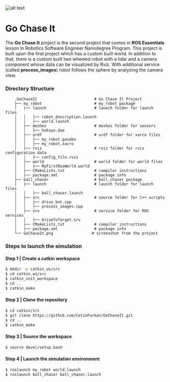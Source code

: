 
![alt text](GoChaseIt.png)
# Go Chase It
The **Go Chase It** project is the second project that comes in **ROS Essentials** lesson in Robotics Software Engineer Nanodegree Program. This project is built upon the first project which has a custom built world. In addition to that, there is a custom built two wheeled robot with a lidar and a camera component whose data can be visualized by Rviz.
With additional service (called **process_images**) robot follows the sphere by analyzing the camera view.

### Directory Structure
```
    .GoChaseIt                         # Go Chase It Project
    ├── my_robot                       # my_robot package                   
    │   ├── launch                     # launch folder for launch files   
    │   │   ├── robot_description.launch
    │   │   ├── world.launch
    │   ├── meshes                     # meshes folder for sensors
    │   │   ├── hokuyo.dae
    │   ├── urdf                       # urdf folder for xarco files
    │   │   ├── my_robot.gazebo
    │   │   ├── my_robot.xacro
    │   ├── rviz                       # rviz folder for rviz configuration data
    │   │   ├── config_file.rviz
    │   ├── world                      # world folder for world files
    │   │   ├── MyFirstRosWorld.world
    │   ├── CMakeLists.txt             # compiler instructions
    │   ├── package.xml                # package info
    ├── ball_chaser                    # ball_chaser package                   
    │   ├── launch                     # launch folder for launch files   
    │   │   ├── ball_chaser.launch
    │   ├── src                        # source folder for C++ scripts
    │   │   ├── drive_bot.cpp
    │   │   ├── process_images.cpp
    │   ├── srv                        # service folder for ROS services
    │   │   ├── DriveToTarget.srv
    │   ├── CMakeLists.txt             # compiler instructions
    │   ├── package.xml                # package info                  
    └── GoChaseIt.png                 # screenshot from the project                          
```

### Steps to launch the simulation

#### Step 1 | Create a catkin workspace
```sh
$ mkdir -p catkin_ws/src
$ cd catkin_ws/src
$ catkin_init_workspace
$ cd ..
$ catkin_make
```

#### Step 2 | Clone the repository
```sh
$ cd catkin/src
$ git clone https://github.com/CetinFurkan/GoChaseIt.git  
$ cd ..
$ catkin_make
```

#### Step 3 | Source the workspace  
```sh
$ source devel/setup.bash
```

#### Step 4 | Launch the simulation environment
```sh
$ roslaunch my_robot world.launch 
$ roslaunch ball_chaser ball_chaser.launch
```
